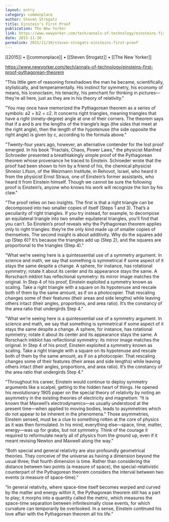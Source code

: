 ```yaml
---
layout: entry
category: commonplace
author: Steven Strogatz
title: Einstein’s First Proof
publication: The New Yorker
link: https://www.newyorker.com/tech/annals-of-technology/einsteins-first-proof-pythagorean-theorem
date: 2015-11-30
permalink: 2015/11/30/steven-strogatz-einsteins-first-proof
---
```


[[2015]] • [[commonplace]] • [[Steven Strogatz]] • [[The New Yorker]]

https://www.newyorker.com/tech/annals-of-technology/einsteins-first-proof-pythagorean-theorem

"This little gem of reasoning foreshadows the man he became, scientifically, stylistically, and temperamentally. His instinct for symmetry, his economy of means, his iconoclasm, his tenacity, his penchant for thinking in pictures—they’re all here, just as they are in his theory of relativity."
 
"You may once have memorized the Pythagorean theorem as a series of symbols: a2 + b2 = c2. It concerns right triangles, meaning triangles that have a right (ninety-degree) angle at one of their corners. The theorem says that if a and b are the lengths of the triangle’s legs (the sides that meet at the right angle), then the length of the hypotenuse (the side opposite the right angle) is given by c, according to the formula above."

"Twenty-four years ago, however, an alternative contender for the lost proof emerged. In his book “Fractals, Chaos, Power Laws,” the physicist Manfred Schroeder presented a breathtakingly simple proof of the Pythagorean theorem whose provenance he traced to Einstein. Schroeder wrote that the proof had been shown to him by a friend of his, the chemical physicist Shneior Lifson, of the Weizmann Institute, in Rehovot, Israel, who heard it from the physicist Ernst Straus, one of Einstein’s former assistants, who heard it from Einstein himself. Though we cannot be sure the following proof is Einstein’s, anyone who knows his work will recognize the lion by his claw."

"The proof relies on two insights. The first is that a right triangle can be decomposed into two smaller copies of itself (Steps 1 and 3). That’s a peculiarity of right triangles. If you try instead, for example, to decompose an equilateral triangle into two smaller equilateral triangles, you’ll find that you can’t. So Einstein’s proof reveals why the Pythagorean theorem applies only to right triangles: they’re the only kind made up of smaller copies of themselves. The second insight is about additivity. Why do the squares add up (Step 6)? It’s because the triangles add up (Step 2), and the squares are proportional to the triangles (Step 4)."

"What we’re seeing here is a quintessential use of a symmetry argument. In science and math, we say that something is symmetrical if some aspect of it stays the same despite a change. A sphere, for instance, has rotational symmetry; rotate it about its center and its appearance stays the same. A Rorschach inkblot has reflectional symmetry: its mirror image matches the original. In Step 4 of his proof, Einstein exploited a symmetry known as scaling. Take a right triangle with a square on its hypotenuse and rescale both of them by the same amount, as if on a photocopier. That rescaling changes some of their features (their areas and side lengths) while leaving others intact (their angles, proportions, and area ratio). It’s the constancy of the area ratio that undergirds Step 4."

"What we’re seeing here is a quintessential use of a symmetry argument. In science and math, we say that something is symmetrical if some aspect of it stays the same despite a change. A sphere, for instance, has rotational symmetry; rotate it about its center and its appearance stays the same. A Rorschach inkblot has reflectional symmetry: its mirror image matches the original. In Step 4 of his proof, Einstein exploited a symmetry known as scaling. Take a right triangle with a square on its hypotenuse and rescale both of them by the same amount, as if on a photocopier. That rescaling changes some of their features (their areas and side lengths) while leaving others intact (their angles, proportions, and area ratio). It’s the constancy of the area ratio that undergirds Step 4."

"Throughout his career, Einstein would continue to deploy symmetry arguments like a scalpel, getting to the hidden heart of things. He opened his revolutionary 1905 paper on the special theory of relativity by noting an asymmetry in the existing theories of electricity and magnetism: “It is known that Maxwell’s electrodynamics—as usually understood at the present time—when applied to moving bodies, leads to asymmetries which do not appear to be inherent in the phenomena.” Those asymmetries, Einstein sensed, must be a clue to something rotten at the core of physics as it was then formulated. In his mind, everything else—space, time, matter, energy—was up for grabs, but not symmetry. Think of the courage it required to reformulate nearly all of physics from the ground up, even if it meant revising Newton and Maxwell along the way."

"Both special and general relativity are also profoundly geometrical theories. They conceive of the universe as having a dimension beyond the usual three; that fourth dimension is time. Rather than considering the distance between two points (a measure of space), the special-relativistic counterpart of the Pythagorean theorem considers the interval between two events (a measure of space-time)."

"In general relativity, where space-time itself becomes warped and curved by the matter and energy within it, the Pythagorean theorem still has a part to play; it morphs into a quantity called the metric, which measures the space-time separation between infinitesimally close events, for which curvature can temporarily be overlooked. In a sense, Einstein continued his love affair with the Pythagorean theorem all his life."
